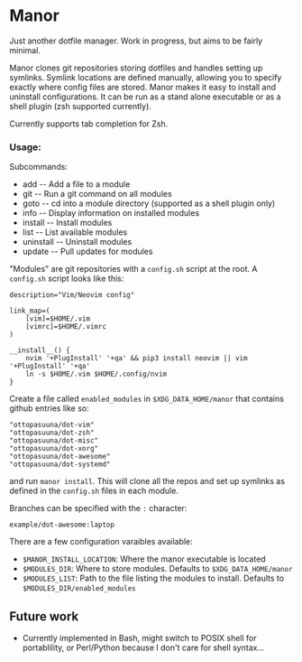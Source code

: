 Manor
========
Just another dotfile manager. Work in progress, but aims to be fairly minimal.

Manor clones git repositories storing dotfiles and handles setting up symlinks.
Symlink locations are defined manually, allowing you to specify exactly where
config files are stored. Manor makes it easy to install and uninstall configurations.
It can be run as a stand alone executable or as a shell plugin (zsh supported currently).

Currently supports tab completion for Zsh.

### Usage:

Subcommands:
- add        -- Add a file to a module
- git        -- Run a git command on all modules
- goto       -- cd into a module directory (supported as a shell plugin only)
- info       -- Display information on installed modules
- install    -- Install modules
- list       -- List available modules
- uninstall  -- Uninstall modules
- update     -- Pull updates for modules

"Modules" are git repositories with a `config.sh` script at the root.
A `config.sh` script looks like this:
```
description="Vim/Neovim config"

link_map=(
    [vim]=$HOME/.vim
    [vimrc]=$HOME/.vimrc
)

__install__() {
    nvim '+PlugInstall' '+qa' && pip3 install neovim || vim '+PlugInstall' '+qa'
    ln -s $HOME/.vim $HOME/.config/nvim
}
```

Create a file called `enabled_modules` in `$XDG_DATA_HOME/manor` that contains github entries like so:
```
"ottopasuuna/dot-vim"
"ottopasuuna/dot-zsh"
"ottopasuuna/dot-misc"
"ottopasuuna/dot-xorg"
"ottopasuuna/dot-awesome"
"ottopasuuna/dot-systemd"
```
and run `manor install`. This will clone all the repos and set up symlinks as
defined in the `config.sh` files in each module.

Branches can be specified with the `:` character:
```
example/dot-awesome:laptop
```

There are a few configuration varaibles available:
- `$MANOR_INSTALL_LOCATION`: Where the manor executable is located
- `$MODULES_DIR`: Where to store modules. Defaults to `$XDG_DATA_HOME/manor`
- `$MODULES_LIST`: Path to the file listing the modules to install. Defaults to `$MODULES_DIR/enabled_modules`

## Future work
- Currently implemented in Bash, might switch to POSIX shell for portablility,
  or Perl/Python because I don't care for shell syntax...
